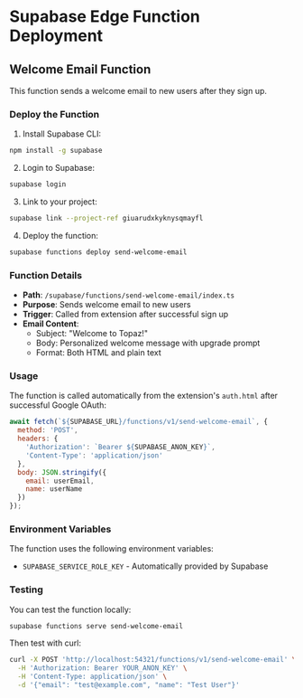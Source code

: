 # Supabase Edge Function Deployment

## Welcome Email Function

This function sends a welcome email to new users after they sign up.

### Deploy the Function

1. Install Supabase CLI:
```bash
npm install -g supabase
```

2. Login to Supabase:
```bash
supabase login
```

3. Link to your project:
```bash
supabase link --project-ref giuarudxkyknysqmayfl
```

4. Deploy the function:
```bash
supabase functions deploy send-welcome-email
```

### Function Details

- **Path**: `/supabase/functions/send-welcome-email/index.ts`
- **Purpose**: Sends welcome email to new users
- **Trigger**: Called from extension after successful sign up
- **Email Content**: 
  - Subject: "Welcome to Topaz!"
  - Body: Personalized welcome message with upgrade prompt
  - Format: Both HTML and plain text

### Usage

The function is called automatically from the extension's `auth.html` after successful Google OAuth:

```javascript
await fetch(`${SUPABASE_URL}/functions/v1/send-welcome-email`, {
  method: 'POST',
  headers: {
    'Authorization': `Bearer ${SUPABASE_ANON_KEY}`,
    'Content-Type': 'application/json'
  },
  body: JSON.stringify({
    email: userEmail,
    name: userName
  })
});
```

### Environment Variables

The function uses the following environment variables:
- `SUPABASE_SERVICE_ROLE_KEY` - Automatically provided by Supabase

### Testing

You can test the function locally:

```bash
supabase functions serve send-welcome-email
```

Then test with curl:
```bash
curl -X POST 'http://localhost:54321/functions/v1/send-welcome-email' \
  -H 'Authorization: Bearer YOUR_ANON_KEY' \
  -H 'Content-Type: application/json' \
  -d '{"email": "test@example.com", "name": "Test User"}'
```
